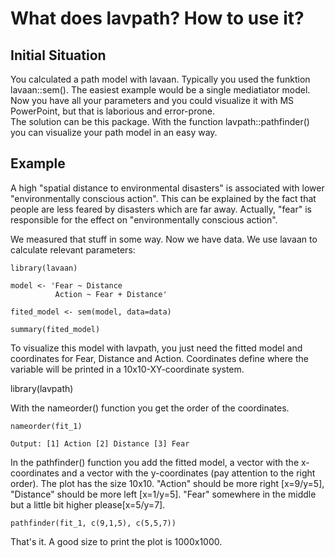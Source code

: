 # What does lavpath? How to use it?

## Initial Situation
You calculated a path model with lavaan. Typically you used the funktion lavaan::sem(). The easiest example would be a single mediatiator model.  
Now you have all your parameters and you could visualize it with MS PowerPoint, but that is laborious and error-prone.  
The solution can be this package. With the function lavpath::pathfinder() you can visualize your path model in an easy way.  

## Example

A high "spatial distance to environmental disasters" is associated with lower "environmentally conscious action". 
This can be explained by the fact that people are less feared by disasters which are far away. Actually, "fear" is responsible for the effect on "environmentally conscious action".

We measured that stuff in some way. Now we have data. 
We use lavaan to calculate relevant parameters:


    library(lavaan)

    model <- 'Fear ~ Distance
              Action ~ Fear + Distance'

    fited_model <- sem(model, data=data)
    
    summary(fited_model)

To visualize this model with lavpath, you just need the fitted model and coordinates for Fear, Distance and Action. 
Coordinates define where the variable will be printed in a 10x10-XY-coordinate system.

   library(lavpath)

With the nameorder() function you get the order of the coordinates.

    nameorder(fit_1)
    
    Output: [1] Action [2] Distance [3] Fear

In the pathfinder() function you add the fitted model, a vector with the x-coordinates and a vector with the y-coordinates (pay attention to the right order). 
The plot has the size 10x10. "Action" should be more right [x=9/y=5], "Distance" should be more left [x=1/y=5]. "Fear" somewhere in the middle but a little bit higher please[x=5/y=7].


    pathfinder(fit_1, c(9,1,5), c(5,5,7))

That's it. A good size to print the plot is 1000x1000.




